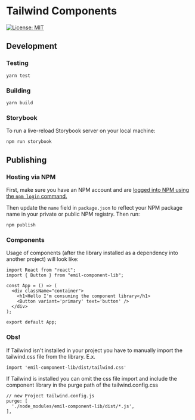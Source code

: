 # Tailwind Components
[![License: MIT](https://img.shields.io/badge/License-MIT-green.svg)](https://opensource.org/licenses/MIT)

## Development
### Testing
```
yarn test
```
### Building
```
yarn build
```
### Storybook

To run a live-reload Storybook server on your local machine:

```
npm run storybook
```
## Publishing

### Hosting via NPM

First, make sure you have an NPM account and are [logged into NPM using the `npm login` command.](https://docs.npmjs.com/creating-a-new-npm-user-account)

Then update the `name` field in `package.json` to reflect your NPM package name in your private or public NPM registry. Then run:

```
npm publish
```
### Components

Usage of components (after the library installed as a dependency into another project) will look like:

```TSX
import React from "react";
import { Button } from "emil-component-lib";

const App = () => (
  <div className="container">
    <h1>Hello I'm consuming the component library</h1>
    <Button variant='primary' text='button' />
  </div>
);

export default App;
```
### Obs!
If Tailwind isn't installed in your project you have to manually import the tailwind.css file from the library. E.x.
```TSX
import 'emil-component-lib/dist/tailwind.css'
```
If Tailwind is installed you can omit the css file import and include the component library in the purge path of the tailwind.config.css
```JS
// new Project tailwind.config.js
purge: [
  './node_modules/emil-component-lib/dist/*.js',
],
```
